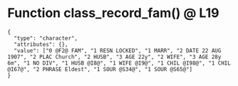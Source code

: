 # Function class_record_fam() @ L19

    {
      "type": "character",
      "attributes": {},
      "value": ["0 @F2@ FAM", "1 RESN LOCKED", "1 MARR", "2 DATE 22 AUG 1907", "2 PLAC Church", "2 HUSB", "3 AGE 22y", "2 WIFE", "3 AGE 28y 6m", "1 NO DIV", "1 HUSB @I8@", "1 WIFE @I9@", "1 CHIL @I98@", "1 CHIL @I67@", "2 PHRASE Eldest", "1 SOUR @S34@", "1 SOUR @S65@"]
    }

